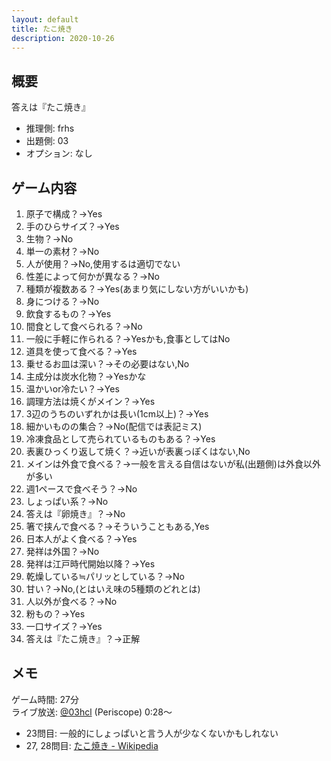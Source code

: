 ```yaml
---
layout: default
title: たこ焼き
description: 2020-10-26
---
```


## 概要

答えは『たこ焼き』

- 推理側: frhs
- 出題側: 03
- オプション: なし

## ゲーム内容

1. 原子で構成？→Yes
2. 手のひらサイズ？→Yes
3. 生物？→No
4. 単一の素材？→No
5. 人が使用？→No,使用するは適切でない
6. 性差によって何かが異なる？→No
7. 種類が複数ある？→Yes(あまり気にしない方がいいかも)
8. 身につける？→No
9. 飲食するもの？→Yes
10. 間食として食べられる？→No
11. 一般に手軽に作られる？→Yesかも,食事としてはNo
12. 道具を使って食べる？→Yes
13. 乗せるお皿は深い？→その必要はない,No
14. 主成分は炭水化物？→Yesかな
15. 温かいor冷たい？→Yes
16. 調理方法は焼くがメイン？→Yes
17. 3辺のうちのいずれかは長い(1cm以上)？→Yes
18. 細かいものの集合？→No(配信では表記ミス)
19. 冷凍食品として売られているものもある？→Yes
20. 表裏ひっくり返して焼く？→近いが表裏っぽくはない,No
21. メインは外食で食べる？→一般を言える自信はないが私(出題側)は外食以外が多い
22. 週1ペースで食べそう？→No
23. しょっぱい系？→No
24. 答えは『卵焼き』？→No
25. 箸で挟んで食べる？→そういうこともある,Yes
26. 日本人がよく食べる？→Yes
27. 発祥は外国？→No
28. 発祥は江戸時代開始以降？→Yes
29. 乾燥している≒パリッとしている？→No
30. 甘い？→No,(とはいえ味の5種類のどれとは)
31. 人以外が食べる？→No
32. 粉もの？→Yes
33. 一口サイズ？→Yes
34. 答えは『たこ焼き』？→正解

## メモ

ゲーム時間: 27分  
ライブ放送: [@03hcl](https://www.periscope.tv/03hcl/1yNGaBgMvzVJj?t=28s) (Periscope) 0:28～

- 23問目: 一般的にしょっぱいと言う人が少なくないかもしれない
- 27, 28問目: [たこ焼き - Wikipedia](https://ja.wikipedia.org/wiki/%E3%81%9F%E3%81%93%E7%84%BC%E3%81%8D)
